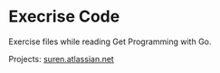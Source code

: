 # Execrise Code

Exercise files while reading Get Programming with Go.

Projects: [suren.atlassian.net](https://suren.atlasian.net)
